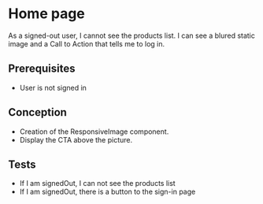 # Home page

As a signed-out user, I cannot see the products list.
I can see a blured static image and a Call to Action that tells me to log in.

## Prerequisites

- User is not signed in

## Conception

- Creation of the ResponsiveImage component.
- Display the CTA above the picture.

## Tests

- If I am signedOut, I can not see the products list
- If I am signedOut, there is a button to the sign-in page
